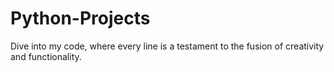 # Python-Projects
Dive into my code, where every line is a testament to the fusion of creativity and functionality.

